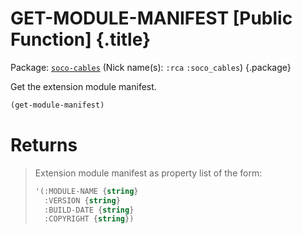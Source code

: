 # GET-MODULE-MANIFEST [Public Function] {.title}

Package: [`soco-cables`](SOCO-CABLES.pkg.md) (Nick name(s): `:rca` `:soco_cables`) {.package}

Get the extension module manifest.

~~~ lisp
(get-module-manifest)
~~~

# Returns

> Extension module manifest as property list of the form:
>
> ~~~ lisp
> '(:MODULE-NAME {string}
>   :VERSION {string}
>   :BUILD-DATE {string}
>   :COPYRIGHT {string})
> ~~~

